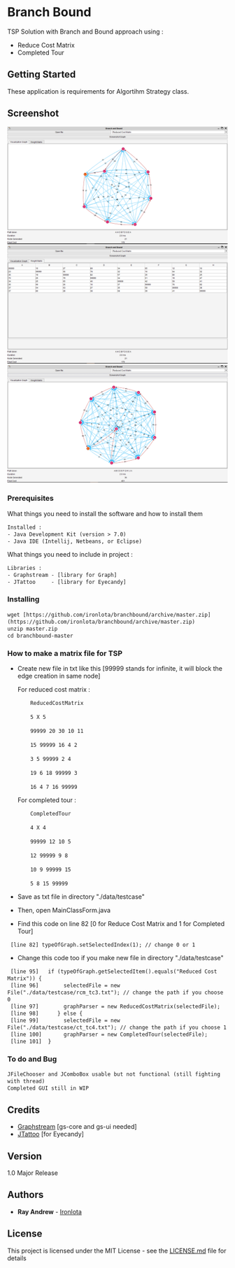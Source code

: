 # Branch Bound

TSP Solution with Branch and Bound approach using :
- Reduce Cost Matrix
- Completed Tour

## Getting Started

These application is requirements for Algortihm Strategy class.

## Screenshot
![Graph1](https://raw.githubusercontent.com/ironlota/branchbound/master/image/ss1.png)
![WeightMatrix](https://raw.githubusercontent.com/ironlota/branchbound/master/image/ss2.png)
![Graph2](https://raw.githubusercontent.com/ironlota/branchbound/master/image/ss3.png)

### Prerequisites

What things you need to install the software and how to install them

```
Installed :
- Java Development Kit (version > 7.0)
- Java IDE (Intellij, Netbeans, or Eclipse)
```

What things you need to include in project :

```
Libraries :
- Graphstream - [library for Graph]
- JTattoo     - [library for Eyecandy]
```

### Installing

```
wget [https://github.com/ironlota/branchbound/archive/master.zip](https://github.com/ironlota/branchbound/archive/master.zip)
unzip master.zip
cd branchbound-master
```

### How to make a matrix file for TSP
- Create new file in txt like this [99999 stands for infinite, it will block the edge creation in same node]

    For reduced cost matrix :
    ```
        ReducedCostMatrix

        5 X 5

        99999 20 30 10 11

        15 99999 16 4 2

        3 5 99999 2 4

        19 6 18 99999 3

        16 4 7 16 99999
    ```

    For completed tour :
    ```
        CompletedTour

        4 X 4

        99999 12 10 5

        12 99999 9 8

        10 9 99999 15

        5 8 15 99999
    ```

- Save as txt file in directory "./data/testcase"
- Then, open MainClassForm.java
- Find this code on line 82 [0 for Reduce Cost Matrix and 1 for Completed Tour]
```
 [line 82] typeOfGraph.setSelectedIndex(1); // change 0 or 1
```
- Change this code too if you make new file in directory "./data/testcase"
```
 [line 95]   if (typeOfGraph.getSelectedItem().equals("Reduced Cost Matrix")) {
 [line 96]        selectedFile = new File("./data/testcase/rcm_tc3.txt"); // change the path if you choose 0
 [line 97]        graphParser = new ReducedCostMatrix(selectedFile);
 [line 98]      } else {
 [line 99]        selectedFile = new File("./data/testcase/ct_tc4.txt"); // change the path if you choose 1
 [line 100]       graphParser = new CompletedTour(selectedFile);
 [line 101]  }
```

### To do and Bug

```
JFileChooser and JComboBox usable but not functional (still fighting with thread)
Completed GUI still in WIP
```

## Credits
- [Graphstream](https://github.com/graphstream) [gs-core and gs-ui needed]
- [JTattoo](http://www.jtattoo.net/) [for Eyecandy]

## Version

1.0 Major Release

## Authors

* **Ray Andrew** - [Ironlota](https://github.com/ironlota)

## License

This project is licensed under the MIT License - see the [LICENSE.md](LICENSE.md) file for details